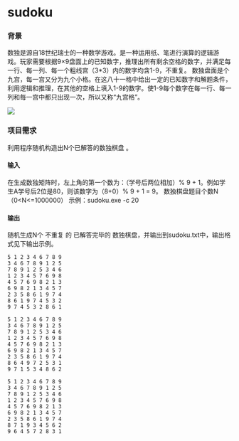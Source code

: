 # sudoku
### 背景
数独是源自18世纪瑞士的一种数学游戏。是一种运用纸、笔进行演算的逻辑游戏。玩家需要根据9×9盘面上的已知数字，推理出所有剩余空格的数字，并满足每一行、每一列、每一个粗线宫（3*3）内的数字均含1-9，不重复。
数独盘面是个九宫，每一宫又分为九个小格。在这八十一格中给出一定的已知数字和解题条件，利用逻辑和推理，在其他的空格上填入1-9的数字。使1-9每个数字在每一行、每一列和每一宫中都只出现一次，所以又称“九宫格”。

![](http://p3.qhimg.com/t01f98d47e8ca26e9b8.jpg)

### 项目需求
利用程序随机构造出N个已解答的数独棋盘 。
#### 输入
在生成数独矩阵时，左上角的第一个数为：（学号后两位相加）% 9 + 1。例如学生A学号后2位是80，则该数字为（8+0）% 9 + 1 = 9。
数独棋盘题目个数N（0<N<=1000000）
示例：sudoku.exe -c 20
#### 输出
随机生成N个 不重复 的 已解答完毕的 数独棋盘，并输出到sudoku.txt中，输出格式见下输出示例。</br>
```
5 1 2 3 4 6 7 8 9 
3 4 6 7 8 9 1 2 5 
7 8 9 1 2 5 3 4 6 
1 2 3 4 5 7 6 9 8 
4 5 7 6 9 8 2 1 3 
6 9 8 2 1 3 4 5 7 
2 3 5 8 6 1 9 7 4 
8 6 1 9 7 4 5 3 2 
9 7 4 5 3 2 8 6 1 

5 1 2 3 4 6 7 8 9 
3 4 6 7 8 9 1 2 5 
7 8 9 1 2 5 3 4 6 
1 2 3 4 5 7 6 9 8 
4 5 7 6 9 8 2 1 3 
6 9 8 2 1 3 4 5 7 
2 3 5 8 6 1 9 7 4 
8 6 4 9 7 2 5 3 1 
9 7 1 5 3 4 8 6 2 

5 1 2 3 4 6 7 8 9 
3 4 6 7 8 9 1 2 5 
7 8 9 1 2 5 3 4 6 
1 2 3 4 5 7 6 9 8 
4 5 7 6 9 8 2 1 3
6 9 8 2 1 3 4 5 7 
2 3 5 8 6 1 9 7 4 
8 7 1 9 3 4 5 6 2 
9 6 4 5 7 2 8 3 1
```
